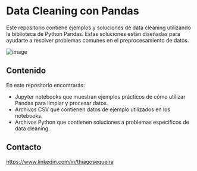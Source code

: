 # Data Cleaning con Pandas

Este repositorio contiene ejemplos y soluciones de data cleaning utilizando la biblioteca de Python Pandas. Estas soluciones  están diseñadas para ayudarte a resolver problemas comunes en el preprocesamiento de datos.

![image](https://user-images.githubusercontent.com/73362049/232578890-690b3d6c-a073-4f05-b8f7-943a90cd2d8d.png)


## Contenido

En este repositorio encontrarás:

- Jupyter notebooks que muestran ejemplos prácticos de cómo utilizar Pandas para limpiar y procesar datos.
- Archivos CSV que contienen datos de ejemplo utilizados en los notebooks.
- Archivos Python que contienen soluciones a problemas específicos de data cleaning.

## Contacto

https://www.linkedin.com/in/thiagosequeira
